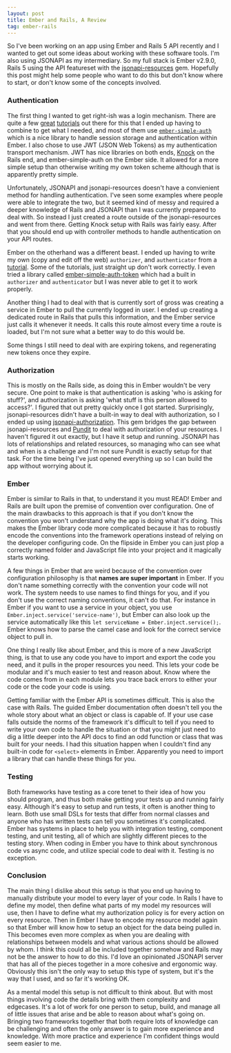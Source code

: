 ```yaml
---
layout: post
title: Ember and Rails, A Review
tag: ember-rails
---
```


So I've been working on an app using Ember and Rails 5 API recently and I wanted to get out some ideas about working with these software tools. I'm also using JSONAPI as my intermediary. So my full stack is Ember v2.9.0, Rails 5 using the API featureset with the [jsonapi-resources](https://github.com/cerebris/jsonapi-resources) gem. Hopefully this post might help some people who want to do this but don't know where to start, or don't know some of the concepts involved.

### Authentication

The first thing I wanted to get right-ish was a login mechanism. There are quite a few [great](http://www.thegreatcodeadventure.com/jwt-authentication-with-rails-ember-part-ii-custom-ember-simple-auth/) [tutorials](https://auth0.com/blog/create-your-first-ember-2-dot-0-app-from-authentication-to-calling-an-api/) out there for this that I ended up having to combine to get what I needed, and most of them use [`ember-simple-auth`](https://github.com/simplabs/ember-simple-auth) which is a nice library to handle session storage and authentication within Ember. I also chose to use JWT (JSON Web Tokens) as my authentication transport mechanism. JWT has nice libraries on both ends, [Knock](https://github.com/nsarno/knock) on the Rails end, and ember-simple-auth on the Ember side. It allowed for a more simple setup than otherwise writing my own token scheme although that is apparently pretty simple.

Unfortunately, JSONAPI and jsonapi-resources doesn't have a convienient method for handling authentication. I've seen some examples where people were able to integrate the two, but it seemed kind of messy and required a deeper knowledge of Rails and JSONAPI than I was currently prepared to deal with. So instead I just created a route outside of the jsonapi-resources and went from there. Getting Knock setup with Rails was fairly easy. After that you should end up with controller methods to handle authentication on your API routes.

Ember on the otherhand was a different beast. I ended up having to write my own (copy and edit off the web) `authorizer`, and `authenticator` from a [tutorial](http://www.thegreatcodeadventure.com/jwt-authentication-with-rails-ember-part-ii-custom-ember-simple-auth/). Some of the tutorials, just straight up don't work correctly. I even tried a library called [ember-simple-auth-token](https://github.com/jpadilla/ember-simple-auth-token) which had a built in `authorizer` and `authenticator` but I was never able to get it to work properly.

Another thing I had to deal with that is currently sort of gross was creating a service in Ember to pull the currently logged in user. I ended up creating a dedicated route in Rails that pulls this information, and the Ember service just calls it whenever it needs. It calls this route almost every time a route is loaded, but I'm not sure what a better way to do this would be.

Some things I still need to deal with are expiring tokens, and regenerating new tokens once they expire.

### Authorization

This is mostly on the Rails side, as doing this in Ember wouldn't be very secure. One point to make is that authentication is asking 'who is asking for stuff?', and authorization is asking 'what stuff is this person allowed to access?'. I figured that out pretty quickly once I got started. Surprisingly, jsonapi-resources didn't have a built-in way to deal with authorization, so I ended up using [jsonapi-authorization](https://github.com/venuu/jsonapi-authorization). This gem bridges the gap between jsonapi-resources and [Pundit](https://github.com/elabs/pundit) to deal with authorization of your resources. I haven't figured it out exactly, but I have it setup and running. JSONAPI has lots of relationships and related resources, so managing who can see what and when is a challenge and I'm not sure Pundit is exactly setup for that task. For the time being I've just opened everything up so I can build the app without worrying about it.

### Ember

Ember is similar to Rails in that, to understand it you must READ! Ember and Rails are built upon the premise of convention over configuration. One of the main drawbacks to this approach is that if you don't know the convention you won't understand why the app is doing what it's doing. This makes the Ember library code more complicated because it has to robustly encode the conventions into the framework operations instead of relying on the developer configuring code. On the flipside in Ember you can just plop a correctly named folder and JavaScript file into your project and it magically starts working.

A few things in Ember that are weird because of the convention over configuration philosophy is that **names are super important** in Ember. If you don't name something correctly with the convention your code will not work. The system needs to use names to find things for you, and if you don't use the correct naming conventions, it can't do that. For instance in Ember if you want to use a service in your object, you use `Ember.inject.service('service-name')`, but Ember can also look up the service automatically like this `let serviceName = Ember.inject.service();`. Ember knows how to parse the camel case and look for the correct service object to pull in.

One thing I really like about Ember, and this is more of a new JavaScript thing, is that to use any code you have to import and export the code you need, and it pulls in the proper resources you need. This lets your code be modular and it's much easier to test and reason about. Know where the code comes from in each module lets you trace back errors to either your code or the code your code is using.

Getting familiar with the Ember API is sometimes difficult. This is also the case with Rails. The guided Ember documentation often doesn't tell you the whole story about what an object or class is capable of. If your use case falls outside the norms of the framework it's difficult to tell if you need to write your own code to handle the situation or that you might just need to dig a little deeper into the API docs to find an odd function or class that was built for your needs. I had this situation happen when I couldn't find any built-in code for `<select>` elements in Ember. Apparently you need to import a library that can handle these things for you.

### Testing

Both frameworks have testing as a core tenet to their idea of how you should program, and thus both make getting your tests up and running fairly easy. Although it's easy to setup and run tests, it often is another thing to learn. Both use small DSLs for tests that differ from normal classes and anyone who has written tests can tell you sometimes it's complicated. Ember has systems in place to help you with integration testing, component testing, and unit testing, all of which are slightly different pieces to the testing story. When coding in Ember you have to think about synchronous code vs async code, and utilize special code to deal with it. Testing is no exception.

### Conclusion

The main thing I dislike about this setup is that you end up having to manually distribute your model to every layer of your code. In Rails I have to define my model, then define what parts of my model my resources will use, then I have to define what my authorization policy is for every action on every resource. Then in Ember I have to encode my resource model again so that Ember will know how to setup an object for the data being pulled in. This becomes even more complex as when you are dealing with relationships between models and what various actions should be allowed by whom. I think this could all be included together somehow and Rails may not be the answer to how to do this. I'd love an opinionated JSONAPI server that has all of the pieces together in a more cohesive and ergonomic way. Obviously this isn't the only way to setup this type of system, but it's the way that I used, and so far it's working OK.

As a mental model this setup is not difficult to think about. But with most things involving code the details bring with them complexity and edgecases. It's a lot of work for one person to setup, build, and manage all of little issues that arise and be able to reason about what's going on. Bringing two frameworks together that both require lots of knowledge can be challenging and often the only answer is to gain more experience and knowledge. With more practice and experience I'm confident things would seem easier to me.